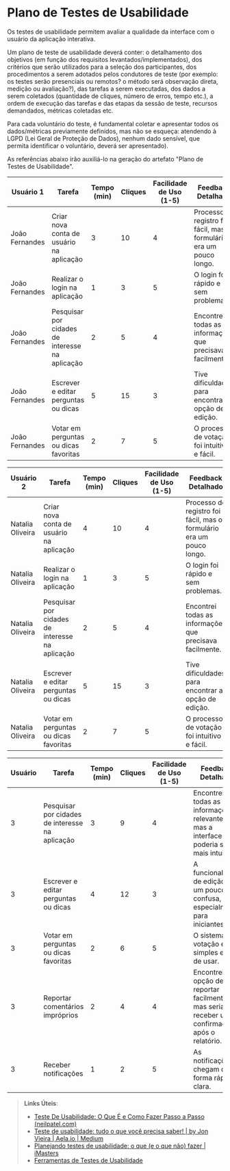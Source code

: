 # Plano de Testes de Usabilidade

Os testes de usabilidade permitem avaliar a qualidade da interface com o usuário da aplicação interativa.

Um plano de teste de usabilidade deverá conter: o detalhamento dos objetivos (em função dos requisitos levantados/implementados), dos critérios que serão utilizados para a seleção dos participantes, dos procedimentos a serem adotados pelos condutores de teste (por exemplo: os testes serão presenciais ou remotos? o método será observação direta, medição ou avaliação?), das tarefas a serem executadas, dos dados a serem coletados (quantidade de cliques, número de erros, tempo etc.), a ordem de execução das tarefas e das etapas da sessão de teste, recursos demandados, métricas coletadas etc.

Para cada voluntário do teste, é fundamental coletar e apresentar todos os dados/métricas previamente definidos, mas não se esqueça: atendendo à LGPD (Lei Geral de Proteção de Dados), nenhum dado sensível, que permita identificar o voluntário, deverá ser apresentado).

As referências abaixo irão auxiliá-lo na geração do artefato "Plano de Testes de Usabilidade".


| Usuário 1 | Tarefa                                             | Tempo (min) | Cliques | Facilidade de Uso (1-5) | Feedback Detalhado                                                                                        |
|---------|----------------------------------------------------|-------------|---------|-------------------------|------------------------------------------------------------------------------------------------------------|
| João Fernandes       | Criar nova conta de usuário na aplicação          | 3           | 10      | 4                       | Processo de registro foi fácil, mas o formulário era um pouco longo.                                      |
| João Fernandes       | Realizar o login na aplicação                     | 1           | 3       | 5                       | O login foi rápido e sem problemas.                                                                        |
| João Fernandes       | Pesquisar por cidades de interesse na aplicação   | 2           | 5       | 4                       | Encontrei todas as informações que precisava facilmente.                                                   |
| João Fernandes       | Escrever e editar perguntas ou dicas             | 5           | 15      | 3                       | Tive dificuldades para encontrar a opção de edição.                                                        |
| João Fernandes       | Votar em perguntas ou dicas favoritas            | 2           | 7       | 5                       | O processo de votação foi intuitivo e fácil.                                                               |


| Usuário 2 | Tarefa                                             | Tempo (min) | Cliques | Facilidade de Uso (1-5) | Feedback Detalhado                                                                                        |
|---------|----------------------------------------------------|-------------|---------|-------------------------|------------------------------------------------------------------------------------------------------------|
| Natalia Oliveira       | Criar nova conta de usuário na aplicação          | 4           | 10      | 4                       | Processo de registro foi fácil, mas o formulário era um pouco longo.                                      |
| Natalia Oliveira       | Realizar o login na aplicação                     | 1           | 3       | 5                       | O login foi rápido e sem problemas.                                                                        |
| Natalia Oliveira       | Pesquisar por cidades de interesse na aplicação   | 2           | 5       | 4                       | Encontrei todas as informações que precisava facilmente.                                                   |
| Natalia Oliveira       | Escrever e editar perguntas ou dicas             | 5           | 15      | 3                       | Tive dificuldades para encontrar a opção de edição.                                                        |
| Natalia Oliveira       | Votar em perguntas ou dicas favoritas            | 2           | 7       | 5                       | O processo de votação foi intuitivo e fácil.   


| Usuário | Tarefa                                             | Tempo (min) | Cliques | Facilidade de Uso (1-5) | Feedback Detalhado                                                                                        |
|---------|----------------------------------------------------|-------------|---------|-------------------------|------------------------------------------------------------------------------------------------------------|
| 3       | Pesquisar por cidades de interesse na aplicação   | 3           | 9       | 4                       | Encontrei todas as informações relevantes, mas a interface poderia ser mais intuitiva.                   |
| 3       | Escrever e editar perguntas ou dicas             | 4           | 12      | 3                       | A funcionalidade de edição é um pouco confusa, especialmente para iniciantes.                            |
| 3       | Votar em perguntas ou dicas favoritas            | 2           | 6       | 5                       | O sistema de votação é simples e fácil de usar.                                                           |
| 3       | Reportar comentários impróprios                   | 2           | 4       | 4                       | Encontrei a opção de reportar facilmente, mas seria útil receber uma confirmação após o relatório.       |
| 3       | Receber notificações                              | 1           | 2       | 5                       | As notificações chegam de forma rápida e clara.                                                           |

                                                                                                    

> **Links Úteis**:
> - [Teste De Usabilidade: O Que É e Como Fazer Passo a Passo (neilpatel.com)](https://neilpatel.com/br/blog/teste-de-usabilidade/)
> - [Teste de usabilidade: tudo o que você precisa saber! | by Jon Vieira | Aela.io | Medium](https://medium.com/aela/teste-de-usabilidade-o-que-voc%C3%AA-precisa-saber-39a36343d9a6/)
> - [Planejando testes de usabilidade: o que (e o que não) fazer | iMasters](https://imasters.com.br/design-ux/planejando-testes-de-usabilidade-o-que-e-o-que-nao-fazer/)
> - [Ferramentas de Testes de Usabilidade](https://www.usability.gov/how-to-and-tools/resources/templates.html)
